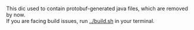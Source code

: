 This dic used to contain protobuf-generated java files, which are removed by now.  
If you are facing build issues, run [../build.sh](../build.sh) in your terminal.